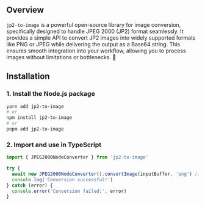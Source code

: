 ## Overview

`jp2-to-image` is a powerful open-source library for image conversion, specifically designed to handle JPEG 2000 (JP2) format seamlessly. It provides a simple API to convert JP2 images into widely supported formats like PNG or JPEG while delivering the output as a Base64 string. This ensures smooth integration into your workflow, allowing you to process images without limitations or bottlenecks. 🚀

## Installation

### 1. Install the Node.js package

```sh
yarn add jp2-to-image
# or
npm install jp2-to-image
# or
pnpm add jp2-to-image
```

### 2. Import and use in TypeScript

```typescript
import { JPEG2000NodeConverter } from 'jp2-to-image'

try {
  await new JPEG2000NodeConverter().convertImage(inputBuffer, 'png') // Return a buffer
  console.log('Conversion successful!')
} catch (error) {
  console.error('Conversion failed:', error)
}
```
